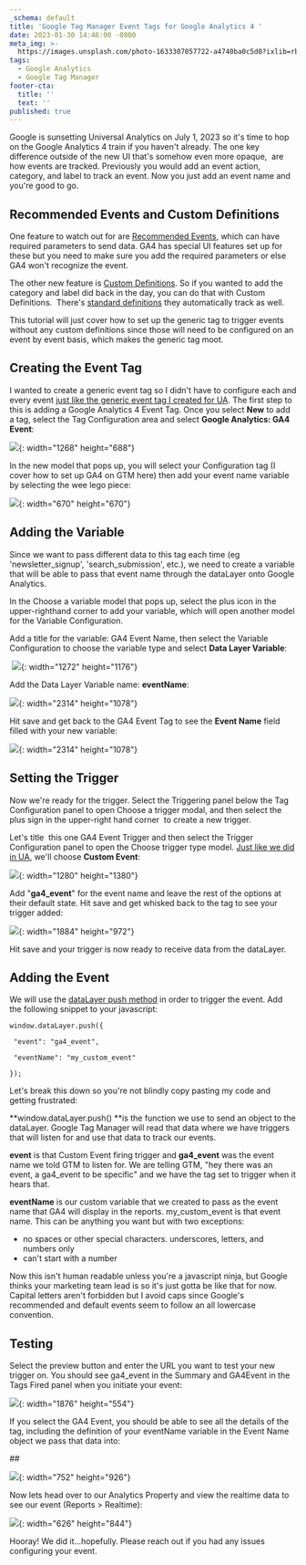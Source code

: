 ```yaml
---
_schema: default
title: 'Google Tag Manager Event Tags for Google Analytics 4 '
date: 2023-01-30 14:46:00 -0800
meta_img: >-
  https://images.unsplash.com/photo-1633307057722-a4740ba0c5d0?ixlib=rb-4.0.3&ixid=MnwxMjA3fDB8MHxwaG90by1wYWdlfHx8fGVufDB8fHx8&auto=format&fit=crop&w=1170&q=80
tags:
  - Google Analytics
  - Google Tag Manager
footer-cta:
  title: ''
  text: ''
published: true
---
```

Google is sunsetting Universal Analytics on July 1, 2023 so it's time to hop on the Google Analytics 4 train if you haven't already. The one key difference outside of the new UI that's somehow even more opaque,&nbsp; are how events are tracked. Previously you would add an event action, category, and label to track an event. Now you just add an event name and you're good to go.

## Recommended Events and Custom Definitions

One feature to watch out for are [Recommended Events](https://support.google.com/analytics/answer/9267735?hl=en), which can have required parameters to send data. GA4 has special UI features set up for these but you need to make sure you add the required parameters or else GA4 won't recognize the event.&nbsp;

The other new feature is [Custom Definitions](https://support.google.com/analytics/answer/10075209). So if you wanted to add the category and label did back in the day, you can do that with Custom Definitions.&nbsp; There's [standard definitions](https://support.google.com/analytics/answer/9143382) they automatically track as well.&nbsp;

This tutorial will just cover how to set up the generic tag to trigger events without any custom definitions since those will need to be configured on an event by event basis, which makes the generic tag moot.&nbsp;

## Creating the Event Tag&nbsp;

I wanted to create a generic event tag so I didn't have to configure each and every event [just like the generic event tag I created for UA](/blog/tracking-google-analytics-events-with-google-tag-manager/). The first step to this is adding a Google Analytics 4 Event Tag. Once you select **New**&nbsp;to add a tag, select the Tag Configuration area and select **Google Analytics: GA4 Event**\:&nbsp;

![](/images/screen-shot-2023-01-30-at-3-23-43-pm.png){: width="1268" height="688"}

In the new model that pops up, you will select your Configuration tag (I cover how to set up GA4 on GTM here) then add your event name variable by selecting the wee lego piece:&nbsp;

![](/images/screen-shot-2023-01-30-at-3-30-39-pm.png){: width="670" height="670"}

## Adding the Variable

Since we want to pass different data to this tag each time (eg 'newsletter\_signup', 'search\_submission', etc.), we need to create a variable that will be able to pass that event name through the dataLayer onto Google Analytics.&nbsp;

In the Choose a variable model that pops up, select the plus icon in the upper-righthand corner to add your variable, which will open another model for the Variable Configuration.&nbsp;

Add a title for the variable: GA4 Event Name, then select the Variable Configuration to choose the variable type and select **Data Layer Variable**\:

&nbsp;![](/images/screen-shot-2023-01-30-at-3-39-09-pm.png){: width="1272" height="1176"}

Add the Data Layer Variable name: **eventName**\:&nbsp;

![](/images/screen-shot-2023-01-30-at-3-44-44-pm.png){: width="2314" height="1078"}

Hit save and get back to the GA4 Event Tag to see the **Event Name** field filled with your new variable:&nbsp;

![](/images/screen-shot-2023-01-30-at-3-44-44-pm-1.png){: width="2314" height="1078"}

## Setting the Trigger

Now we're ready for the trigger. Select the Triggering panel below the Tag Configuration panel to open Choose a trigger modal, and then select the plus sign in the upper-right hand corner &nbsp;to create a new trigger.&nbsp;

Let's title&nbsp; this one GA4 Event Trigger and then select the Trigger Configuration panel to open the Choose trigger type model. [Just like we did in UA](/blog/tracking-google-analytics-events-with-google-tag-manager/), we'll choose **Custom Event**\:&nbsp;

![](/images/screen-shot-2023-01-30-at-3-54-55-pm.png){: width="1280" height="1380"}

Add "**ga4\_event**" for the event name and leave the rest of the options at their default state. Hit save and get whisked back to the tag to see your trigger added:&nbsp;

![](/images/screen-shot-2023-01-30-at-4-00-20-pm.png){: width="1884" height="972"}

Hit save and your trigger is now ready to receive data from the dataLayer.&nbsp;

## Adding the Event&nbsp;

We will use the [dataLayer push method](https://support.google.com/tagmanager/answer/6164391?hl=en) in order to trigger the event. Add the following snippet to your javascript:&nbsp;

```
window.dataLayer.push({

 "event": "ga4_event",

 "eventName": "my_custom_event"

});
```

Let's break this down so you're not blindly copy pasting my code and getting frustrated:&nbsp;

**window.dataLayer.push()&nbsp;**is the function we use to send an object to the dataLayer. Google Tag Manager will read that data where we have triggers that will listen for and use that data to track our events.&nbsp;

**event**&nbsp;is that Custom Event firing trigger and **ga4\_event**&nbsp;was the event name we told GTM to listen for. We are telling GTM, "hey there was an event, a ga4\_event to be specific" and we have the tag set to trigger when it hears that.&nbsp;

**eventName**&nbsp;is our custom variable that we created to pass as the event name that GA4 will display in the reports. my\_custom\_event is that event name. This can be anything you want but with two exceptions:

* no spaces or other special characters. underscores, letters, and numbers only
* can't start with a number

Now this isn't human readable unless you're a javascript ninja, but Google thinks your marketing team lead is so it's just gotta be like that for now. Capital letters aren't forbidden but I avoid caps since Google's recommended and default events seem to follow an all lowercase convention.&nbsp;

## ​​Testing

Select the preview button and enter the URL you want to test your new trigger on. You should see ga4\_event in the Summary and GA4Event in the Tags Fired panel when you initiate your event:&nbsp;

![](/images/screen-shot-2023-01-30-at-4-22-48-pm.png){: width="1876" height="554"}

If you select the GA4 Event, you should be able to see all the details of the tag, including the definition of your eventName variable in the Event Name object we pass that data into:&nbsp;

\##

![](/images/screen-shot-2023-01-30-at-4-25-40-pm.png){: width="752" height="926"}

Now lets head over to our Analytics Property and view the realtime data to see our event (Reports &gt; Realtime):&nbsp;

![](/images/screen-shot-2023-01-30-at-4-27-00-pm.png){: width="626" height="844"}

Hooray! We did it…hopefully. Please reach out if you had any issues configuring your event.&nbsp;